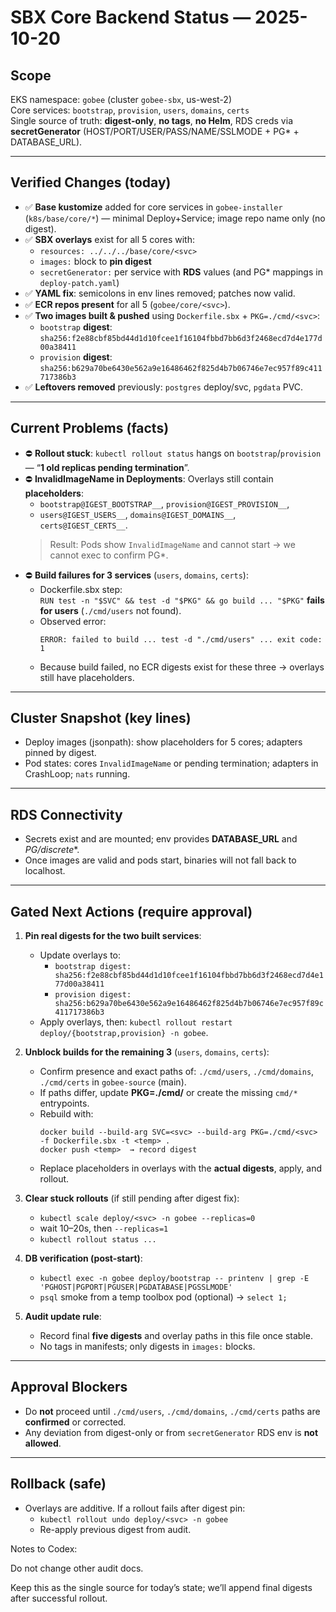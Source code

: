 # SBX Core Backend Status — 2025-10-20

## Scope
EKS namespace: `gobee` (cluster `gobee-sbx`, us-west-2)  
Core services: `bootstrap`, `provision`, `users`, `domains`, `certs`  
Single source of truth: **digest-only**, **no tags**, **no Helm**, RDS creds via **secretGenerator** (HOST/PORT/USER/PASS/NAME/SSLMODE + PG* + DATABASE_URL).

---

## Verified Changes (today)
- ✅ **Base kustomize** added for core services in `gobee-installer` (`k8s/base/core/*`) — minimal Deploy+Service; image repo name only (no digest).
- ✅ **SBX overlays** exist for all 5 cores with:
  - `resources: ../../../base/core/<svc>`
  - `images:` block to **pin digest**
  - `secretGenerator:` per service with **RDS** values (and PG* mappings in `deploy-patch.yaml`)
- ✅ **YAML fix**: semicolons in env lines removed; patches now valid.
- ✅ **ECR repos present** for all 5 (`gobee/core/<svc>`).
- ✅ **Two images built & pushed** using `Dockerfile.sbx` + `PKG=./cmd/<svc>`:
  - `bootstrap` **digest**: `sha256:f2e88cbf85bd44d1d10fcee1f16104fbbd7bb6d3f2468ecd7d4e177d00a38411`
  - `provision` **digest**: `sha256:b629a70be6430e562a9e16486462f825d4b7b06746e7ec957f89c411717386b3`
- ✅ **Leftovers removed** previously: `postgres` deploy/svc, `pgdata` PVC.

---

## Current Problems (facts)
- ⛔ **Rollout stuck**: `kubectl rollout status` hangs on `bootstrap`/`provision` — “**1 old replicas pending termination**”.
- ⛔ **InvalidImageName in Deployments**: Overlays still contain **placeholders**:
  - `bootstrap@IGEST_BOOTSTRAP__`, `provision@IGEST_PROVISION__`,
  - `users@IGEST_USERS__`, `domains@IGEST_DOMAINS__`, `certs@IGEST_CERTS__`.
  > Result: Pods show `InvalidImageName` and cannot start → we cannot exec to confirm PG*.
- ⛔ **Build failures for 3 services** (`users`, `domains`, `certs`):
  - Dockerfile.sbx step:  
    `RUN test -n "$SVC" && test -d "$PKG" && go build ... "$PKG"` **fails for users** (`./cmd/users` not found).  
  - Observed error:  
    ```
    ERROR: failed to build ... test -d "./cmd/users" ... exit code: 1
    ```
  - Because build failed, no ECR digests exist for these three → overlays still have placeholders.

---

## Cluster Snapshot (key lines)
- Deploy images (jsonpath): show placeholders for 5 cores; adapters pinned by digest.
- Pod states: cores `InvalidImageName` or pending termination; adapters in CrashLoop; `nats` running.

---

## RDS Connectivity
- Secrets exist and are mounted; env provides **DATABASE_URL** and **PG*/discrete**.
- Once images are valid and pods start, binaries will not fall back to localhost.

---

## Gated Next Actions (require approval)
1. **Pin real digests for the two built services**:
   - Update overlays to:
     - `bootstrap digest: sha256:f2e88cbf85bd44d1d10fcee1f16104fbbd7bb6d3f2468ecd7d4e177d00a38411`
     - `provision digest: sha256:b629a70be6430e562a9e16486462f825d4b7b06746e7ec957f89c411717386b3`
   - Apply overlays, then: `kubectl rollout restart deploy/{bootstrap,provision} -n gobee`.

2. **Unblock builds for the remaining 3** (`users`, `domains`, `certs`):
   - Confirm presence and exact paths of: `./cmd/users`, `./cmd/domains`, `./cmd/certs` in `gobee-source` (main).
   - If paths differ, update **PKG=./cmd/<svc>** or create the missing `cmd/*` entrypoints.
   - Rebuild with:
     ```
     docker build --build-arg SVC=<svc> --build-arg PKG=./cmd/<svc> -f Dockerfile.sbx -t <temp> .
     docker push <temp>  → record digest
     ```
   - Replace placeholders in overlays with the **actual digests**, apply, and rollout.

3. **Clear stuck rollouts** (if still pending after digest fix):
   - `kubectl scale deploy/<svc> -n gobee --replicas=0`
   - wait 10–20s, then `--replicas=1`
   - `kubectl rollout status ...`

4. **DB verification (post-start)**:
   - `kubectl exec -n gobee deploy/bootstrap -- printenv | grep -E 'PGHOST|PGPORT|PGUSER|PGDATABASE|PGSSLMODE'`
   - `psql` smoke from a temp toolbox pod (optional) → `select 1;`

5. **Audit update rule**:
   - Record final **five digests** and overlay paths in this file once stable.
   - No tags in manifests; only digests in `images:` blocks.

---

## Approval Blockers
- Do **not** proceed until `./cmd/users`, `./cmd/domains`, `./cmd/certs` paths are **confirmed** or corrected.
- Any deviation from digest-only or from `secretGenerator` RDS env is **not allowed**.

---

## Rollback (safe)
- Overlays are additive. If a rollout fails after digest pin:
  - `kubectl rollout undo deploy/<svc> -n gobee`
  - Re-apply previous digest from audit.


Notes to Codex:

Do not change other audit docs.

Keep this as the single source for today’s state; we’ll append final digests after successful rollout.
